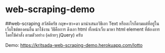 # web-scraping-demo

##web-scraping 
สวัสดีครัช กฤษ=ซา=ดา มานำเสนอวิธีเอา Text หรืออะไรก็ตามแต่ที่อยู่ในเว็บไซต์ของคนอื่น มาใช้งาน วิธีคือการ ดึงเอา html ทั้งหน้าเว็บ มาหา html element ที่ต้องการ โดยใช้คำสั่ง ตามตัวอย่าง (คล้ายๆ jQuery) ครับ 


Demo: https://kritsada-web-scraping-demo.herokuapp.com/lotto 
